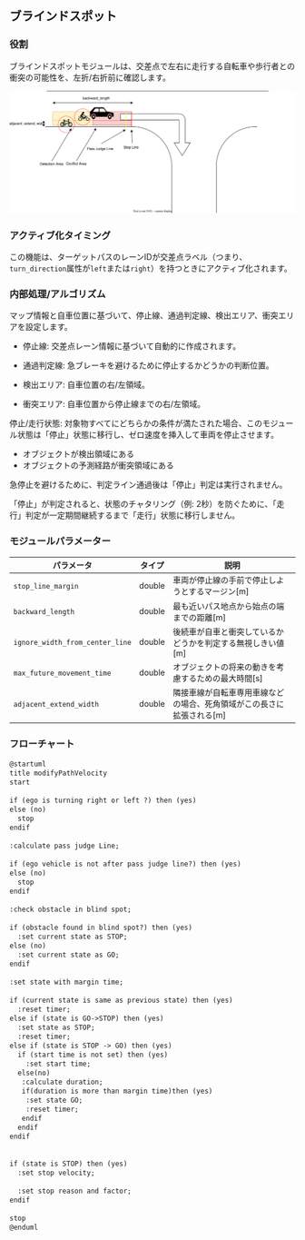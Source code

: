 ## ブラインドスポット

### 役割

ブラインドスポットモジュールは、交差点で左右に走行する自転車や歩行者との衝突の可能性を、左折/右折前に確認します。

![簡潔](./docs/blind-spot.drawio.svg)

### アクティブ化タイミング

この機能は、ターゲットパスのレーンIDが交差点ラベル（つまり、`turn_direction`属性が`left`または`right`）を持つときにアクティブ化されます。

### 内部処理/アルゴリズム

マップ情報と自車位置に基づいて、停止線、通過判定線、検出エリア、衝突エリアを設定します。

- 停止線: 交差点レーン情報に基づいて自動的に作成されます。

- 通過判定線: 急ブレーキを避けるために停止するかどうかの判断位置。

- 検出エリア: 自車位置の右/左領域。

- 衝突エリア: 自車位置から停止線までの右/左領域。

停止/走行状態: 対象物すべてにどちらかの条件が満たされた場合、このモジュール状態は「停止」状態に移行し、ゼロ速度を挿入して車両を停止させます。

- オブジェクトが検出領域にある
- オブジェクトの予測経路が衝突領域にある

急停止を避けるために、判定ライン通過後は「停止」判定は実行されません。

「停止」が判定されると、状態のチャタリング（例: 2秒）を防ぐために、「走行」判定が一定期間継続するまで「走行」状態に移行しません。

### モジュールパラメーター

| パラメータ | タイプ | 説明 |
|---|---|---|
| `stop_line_margin` | double | 車両が停止線の手前で停止しようとするマージン[m] |
| `backward_length` | double | 最も近いパス地点から始点の端までの距離[m] |
| `ignore_width_from_center_line` | double | 後続車が自車と衝突しているかどうかを判定する無視しきい値[m] |
| `max_future_movement_time` | double | オブジェクトの将来の動きを考慮するための最大時間[s] |
| `adjacent_extend_width` | double | 隣接車線が自転車専用車線などの場合、死角領域がこの長さに拡張される[m] |

### フローチャート


```plantuml
@startuml
title modifyPathVelocity
start

if (ego is turning right or left ?) then (yes)
else (no)
  stop
endif

:calculate pass judge Line;

if (ego vehicle is not after pass judge line?) then (yes)
else (no)
  stop
endif

:check obstacle in blind spot;

if (obstacle found in blind spot?) then (yes)
  :set current state as STOP;
else (no)
  :set current state as GO;
endif

:set state with margin time;

if (current state is same as previous state) then (yes)
  :reset timer;
else if (state is GO->STOP) then (yes)
  :set state as STOP;
  :reset timer;
else if (state is STOP -> GO) then (yes)
  if (start time is not set) then (yes)
    :set start time;
  else(no)
   :calculate duration;
   if(duration is more than margin time)then (yes)
    :set state GO;
    :reset timer;
   endif
  endif
endif


if (state is STOP) then (yes)
  :set stop velocity;

  :set stop reason and factor;
endif

stop
@enduml
```

